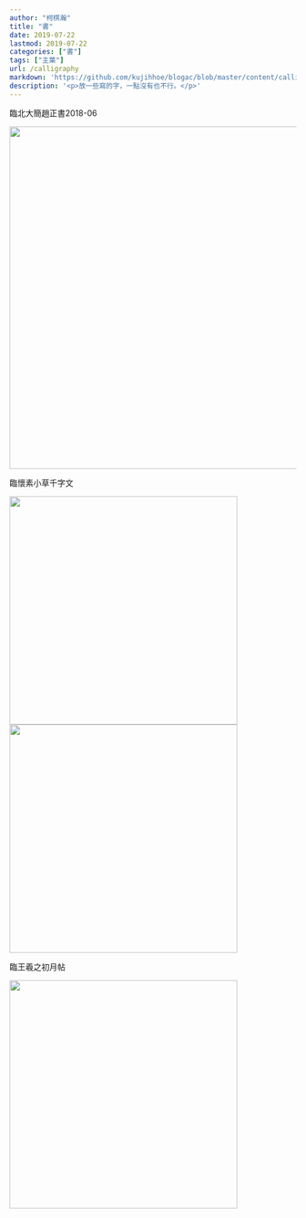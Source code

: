 ```yaml
---
author: "柯棋瀚"
title: "書"
date: 2019-07-22
lastmod: 2019-07-22
categories: ["書"]
tags: ["主葉"]
url: /calligraphy
markdown: 'https://github.com/kujihhoe/blogac/blob/master/content/calligraphy.md'
description: '<p>放一些寫的字，一點沒有也不行。</p>'
---
```


臨北大簡<v>趙正書</v><time1>2018-06</time1>

<img src="https://pic3.superbed.cn/item/5d359db2451253d178943143.jpg" width="600">

臨<v>懷素小草千字文</v>

<img src="https://pic3.superbed.cn/item/5d359db2451253d17894314b.jpg" height="400">

<img src="https://pic3.superbed.cn/item/5d359db2451253d17894313f.jpg" height="400">

臨王羲之<v>初月帖</v>

<img src="https://pic3.superbed.cn/item/5d359db2451253d178943147.jpg" height="400">
